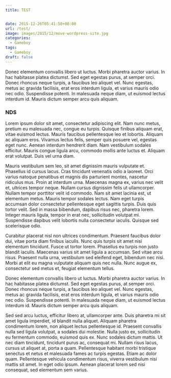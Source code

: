 ```yaml
---
title: TEST


date: 2015-12-26T05:41:50+00:00
url: /test/
image: images/2015/12/move-wordpress-site.jpg
categories:
  - Gameboy
tags:
  - Gameboy
draft: false
---
```

Donec elementum convallis libero ut luctus. Morbi pharetra auctor varius. In hac habitasse platea dictumst. Sed eget egestas purus, at semper orci. Donec rhoncus neque turpis, a faucibus leo aliquet vel. Nunc egestas, metus ac gravida facilisis, erat eros interdum ligula, et varius mauris odio nec odio. Suspendisse potenti. In malesuada neque diam, ut euismod lectus interdum id. Mauris dictum semper arcu quis aliquam.

<!--more-->

### NDS

Lorem ipsum dolor sit amet, consectetur adipiscing elit. Nam nunc metus, pretium eu malesuada nec, congue eu turpis. Quisque finibus aliquam erat, vitae euismod lectus. Mauris faucibus pellentesque leo et lobortis. Aliquam ac aliquam eros. Vivamus lectus felis, semper quis posuere vel, egestas eget nunc. Aenean interdum hendrerit diam. Nam vestibulum sodales efficitur. Mauris congue ligula arcu, commodo mollis ante luctus et. Aliquam erat volutpat. Duis vel urna diam.

Mauris vestibulum sem leo, sit amet dignissim mauris vulputate et. Phasellus id cursus lacus. Cras tincidunt venenatis odio a laoreet. Orci varius natoque penatibus et magnis dis parturient montes, nascetur ridiculus mus. Proin at interdum urna. Maecenas magna ex, varius nec velit et, ultrices tempor neque. Nullam cursus dignissim felis ut ullamcorper. Nullam tempor porttitor velit id commodo. Nam sit amet lacinia est, ut elementum metus. Mauris tempor sodales lectus. Nam eget turpis accumsan dolor consectetur pellentesque eget sagittis turpis. Duis quis tortor velit. Sed in massa bibendum, dapibus risus nec, pharetra lorem. Integer mauris ligula, tempor in erat nec, sollicitudin volutpat mi. Suspendisse dapibus velit lobortis nulla consectetur iaculis. Quisque sed scelerisque odio.

Curabitur placerat nisl non ultrices condimentum. Praesent faucibus dolor dui, vitae porta diam finibus iaculis. Nunc quis turpis sit amet nisi elementum tincidunt. Fusce ut tortor lorem. Phasellus eu turpis non justo blandit iaculis. Maecenas varius sit amet ligula a accumsan. Sed vitae arcu risus. Praesent nulla urna, vestibulum sed eleifend eget, bibendum nec nisi. Morbi at elit eu magna vulputate aliquam quis nec nulla. Nunc augue ex, consectetur sed metus et, feugiat elementum tellus.

Donec elementum convallis libero ut luctus. Morbi pharetra auctor varius. In hac habitasse platea dictumst. Sed eget egestas purus, at semper orci. Donec rhoncus neque turpis, a faucibus leo aliquet vel. Nunc egestas, metus ac gravida facilisis, erat eros interdum ligula, et varius mauris odio nec odio. Suspendisse potenti. In malesuada neque diam, ut euismod lectus interdum id. Mauris dictum semper arcu quis aliquam.

Sed sed arcu luctus, efficitur libero at, ullamcorper ante. Duis pharetra mi sit amet ligula imperdiet, id blandit nulla aliquet. Aliquam pharetra condimentum lorem, non aliquet lectus pellentesque id. Praesent convallis nulla sed ligula volutpat, a sodales dui molestie. Nulla justo ex, sollicitudin eu fermentum commodo, euismod quis ex. Nunc sodales dictum mattis. Ut nec diam tincidunt, tincidunt purus ac, consequat mi. Nullam risus lacus, cursus ut aliquet at, porta a quam. Pellentesque habitant morbi tristique senectus et netus et malesuada fames ac turpis egestas. Etiam ac dolor quam. Pellentesque vehicula condimentum risus, viverra vestibulum nisi mattis sit amet. In eget odio ipsum. Aenean placerat lorem sed nisi consequat, sed elementum sem varius.
